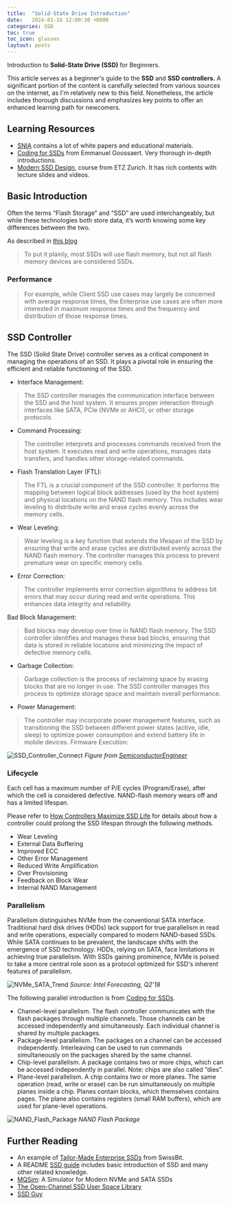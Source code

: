 ```yaml
---
title:  "Solid-State Drive Introduction"
date:   2024-01-16 12:00:30 +0800
categories: SSD
toc: true
toc_icon: glasses
laytout: posts
---
```


Introduction to **Solid-State Drive (SSD)** for Beginners.

This article serves as a beginner's guide to the **SSD** and **SSD controllers.**
A significant portion of the content is carefully selected from various sources on the internet, as I'm relatively new to this field. Nonetheless, the article includes thorough discussions and emphasizes key points to offer an enhanced learning path for newcomers.

## Learning Resources

- [SNIA](https://www.snia.org/](https://www.snia.org/education/what-is-ssd)) contains a lot of white papers and educational materials.
- [Coding for SSDs](https://codecapsule.com/2014/02/12/coding-for-ssds-part-1-introduction-and-table-of-contents/) from Emmanuel Goossaert. Very thorough in-depth introductions.
- [Modern SSD Design](https://safari.ethz.ch/projects_and_seminars/spring2023/doku.php?id=modern_ssds), course from ETZ Zurich. It has rich contents with lecture slides and videos.

## Basic Introduction

Often the terms “Flash Storage” and “SSD” are used interchangeably, but while these technologies both store data, it’s worth knowing some key differences between the two.

As described in [this blog](https://www.cdw.com/content/cdw/en/articles/datacenter/difference-between-flash-vs-ssd-storage.html)
> To put it plainly, most SSDs will use flash memory, but not all flash memory devices are considered SSDs.

### Performance

> For example, while Client SSD use cases may largely be concerned with average response times, the Enterprise use cases are often more interested in maximum response times and the frequency and distribution of those response times.

## SSD Controller

The SSD (Solid State Drive) controller serves as a critical component in managing the operations of an SSD. It plays a pivotal role in ensuring the efficient and reliable functioning of the SSD.

- Interface Management:

> The SSD controller manages the communication interface between the SSD and the host system. It ensures proper interaction through interfaces like SATA, PCIe (NVMe or AHCI), or other storage protocols.

- Command Processing:

> The controller interprets and processes commands received from the host system. It executes read and write operations, manages data transfers, and handles other storage-related commands.

- Flash Translation Layer (FTL):

> The FTL is a crucial component of the SSD controller. It performs the mapping between logical block addresses (used by the host system) and physical locations on the NAND flash memory. This includes wear leveling to distribute write and erase cycles evenly across the memory cells.

- Wear Leveling:

> Wear leveling is a key function that extends the lifespan of the SSD by ensuring that write and erase cycles are distributed evenly across the NAND flash memory. The controller manages this process to prevent premature wear on specific memory cells.

- Error Correction:

> The controller implements error correction algorithms to address bit errors that may occur during read and write operations. This enhances data integrity and reliability.

Bad Block Management:

> Bad blocks may develop over time in NAND flash memory. The SSD controller identifies and manages these bad blocks, ensuring that data is stored in reliable locations and minimizing the impact of defective memory cells.

- Garbage Collection:

> Garbage collection is the process of reclaiming space by erasing blocks that are no longer in use. The SSD controller manages this process to optimize storage space and maintain overall performance.

- Power Management:

> The controller may incorporate power management features, such as transitioning the SSD between different power states (active, idle, sleep) to optimize power consumption and extend battery life in mobile devices.
Firmware Execution:

![SSD_Controller_Connect]({{site_url}}/assets/NVMe/SSD_Controller_Connect.png)
*Figure from [SemiconductorEngineer](https://semiengineering.com/four-steps-to-verifying-an-ssd-controller-with-emulation/)*

### Lifecycle

Each cell has a maximum number of P/E cycles (Program/Erase), after which the cell is considered defective. NAND-flash memory wears off and has a limited lifespan.

Please refer to [How Controllers Maximize SSD Life](https://www.snia.org/sites/default/files/SSSITECHNOTES_HowControllersMaximizeSSDLife.pdf) for details about how a controller could prolong the SSD lifespan through the following methods.

- Wear Leveling
- External Data Buffering
- Improved ECC
- Other Error Management
- Reduced Write Amplification
- Over Provisioning
- Feedback on Block Wear
- Internal NAND Management

### Parallelism

Parallelism distinguishes NVMe from the conventional SATA interface. Traditional hard disk drives (HDDs) lack support for true parallelism in read and write operations, especially compared to modern NAND-based SSDs. While SATA continues to be prevalent, the landscape shifts with the emergence of SSD technology. HDDs, relying on SATA, face limitations in achieving true parallelism. With SSDs gaining prominence, NVMe is poised to take a more central role soon as a protocol optimized for SSD's inherent features of parallelism.

![NVMe_SATA_Trend]({{site_url}}/assets/NVMe/NVMe_SATA_Trend.png)
*Source: Intel Forecasting, Q2’18*


The following parallel introduction is from [Coding for SSDs](https://codecapsule.com/2014/02/12/coding-for-ssds-part-4-advanced-functionalities-and-internal-parallelism/).

>
- Channel-level parallelism. The flash controller communicates with the flash packages through multiple channels. Those channels can be accessed independently and simultaneously. Each individual channel is shared by multiple packages.
- Package-level parallelism. The packages on a channel can be accessed independently. Interleaving can be used to run commands simultaneously on the packages shared by the same channel.
- Chip-level parallelism. A package contains two or more chips, which can be accessed independently in parallel. Note: chips are also called “dies”.
- Plane-level parallelism. A chip contains two or more planes. The same operation (read, write or erase) can be run simultaneously on multiple planes inside a chip. Planes contain blocks, which themselves contains pages. The plane also contains registers (small RAM buffers), which are used for plane-level operations.

![NAND_Flash_Package]({{site_url}}/assets/NVMe/NAND_Flash_Package.png)
*NAND Flash Package*

## Further Reading

- An example of [Tailor-Made Enterprise SSDs](https://thessdguy.com/tailor-made-enterprise-ssds/#more-2935) from SwissBit.
- A README [SSD guide](https://github.com/mikeroyal/SSD-Guide) includes basic introduction of SSD and many other related knowledge.
- [MQSim](https://github.com/CMU-SAFARI/MQSim): A Simulator for Modern NVMe and SATA SSDs
- [The Open-Channel SSD User Space Library](https://github.com/OpenChannelSSD/liblightnvm)
- [SSD Guy](https://thessdguy.com/)